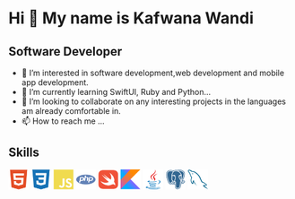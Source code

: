 Hi 👋 My name is Kafwana Wandi
======================================================================================================================================
Software Developer
------------------
- 👀 I’m interested in software development,web development and mobile app development.
- 🌱 I’m currently learning SwiftUI, Ruby and Python...
- 💞️ I’m looking to collaborate on any interesting projects in the languages am already comfortable in.
- 📫 How to reach me ...
## Skills
<img
  src="images/skills/html5-colored.svg"
  alt="HTML5"
  title="HTML5"
  style="display: inline-block; margin: 0 auto; width: 36px; height: 36px">
  <img
  src="images/skills/css3-colored.svg"
  alt="CSS3"
  title="CSS3"
  style="display: inline-block; margin: 0 auto; width: 36px; height: 36px">
  <img
  src="images/skills/javascript-colored.svg"
  alt="Javascript"
  title="Javascript"
  style="display: inline-block; margin: 0 auto; width: 36px; height: 36px">
<img
  src="images/skills/php-colored.svg"
  alt="PHP"
  title="PHP"
  style="display: inline-block; margin: 0 auto; width: 36px; height: 36px">
  <img
  src="images/skills/swift-colored.svg"
  alt="Swift"
  title="Swift"
  style="display: inline-block; margin: 0 auto; width: 36px; height: 36px">
  <img
  src="images/skills/kotlin-colored.svg"
  alt="Kotlin"
  title="Kotlin"
  style="display: inline-block; margin: 0 auto; width: 36px; height: 36px">
  <img
  src="images/skills/java-colored.svg"
  alt="Java"
  title="Java"
  style="display: inline-block; margin: 0 auto; width: 36px; height: 36px">
  <img
  src="images/skills/postgresql-colored.svg"
  alt="Postgres"
  title="Postgres"
  style="display: inline-block; margin: 0 auto; width: 36px; height: 36px">
  <img
  src="images/skills/mysql-colored.svg"
  alt="MySQL"
  title="MySQL"
  style="display: inline-block; margin: 0 auto; width: 36px; height: 36px">
<!---![PHP](images/skills/php-colored.svg)--->
<!---
icifrost/icifrost is a ✨ special ✨ repository because its `README.md` (this file) appears on your GitHub profile.
You can click the Preview link to take a look at your changes.
--->
